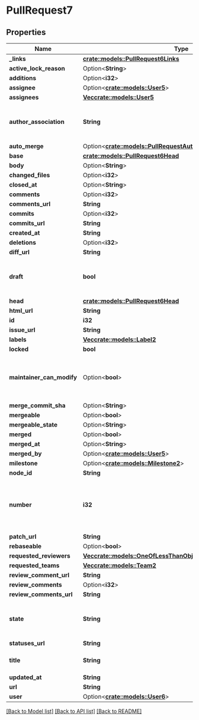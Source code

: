 # PullRequest7

## Properties

Name | Type | Description | Notes
------------ | ------------- | ------------- | -------------
**_links** | [**crate::models::PullRequest6Links**](Pull_Request_6__links.md) |  | 
**active_lock_reason** | Option<**String**> |  | 
**additions** | Option<**i32**> |  | [optional]
**assignee** | Option<[**crate::models::User5**](User_5.md)> |  | 
**assignees** | [**Vec<crate::models::User5>**](User_5.md) |  | 
**author_association** | **String** | How the author is associated with the repository. | 
**auto_merge** | Option<[**crate::models::PullRequestAutoMerge1**](PullRequestAutoMerge_1.md)> |  | 
**base** | [**crate::models::PullRequest6Head**](Pull_Request_6_head.md) |  | 
**body** | Option<**String**> |  | 
**changed_files** | Option<**i32**> |  | [optional]
**closed_at** | Option<**String**> |  | 
**comments** | Option<**i32**> |  | [optional]
**comments_url** | **String** |  | 
**commits** | Option<**i32**> |  | [optional]
**commits_url** | **String** |  | 
**created_at** | **String** |  | 
**deletions** | Option<**i32**> |  | [optional]
**diff_url** | **String** |  | 
**draft** | **bool** | Indicates whether or not the pull request is a draft. | 
**head** | [**crate::models::PullRequest6Head**](Pull_Request_6_head.md) |  | 
**html_url** | **String** |  | 
**id** | **i32** |  | 
**issue_url** | **String** |  | 
**labels** | [**Vec<crate::models::Label2>**](Label_2.md) |  | 
**locked** | **bool** |  | 
**maintainer_can_modify** | Option<**bool**> | Indicates whether maintainers can modify the pull request. | [optional]
**merge_commit_sha** | Option<**String**> |  | 
**mergeable** | Option<**bool**> |  | [optional]
**mergeable_state** | Option<**String**> |  | [optional]
**merged** | Option<**bool**> |  | [optional]
**merged_at** | Option<**String**> |  | 
**merged_by** | Option<[**crate::models::User5**](User_5.md)> |  | [optional]
**milestone** | Option<[**crate::models::Milestone2**](Milestone_2.md)> |  | 
**node_id** | **String** |  | 
**number** | **i32** | Number uniquely identifying the pull request within its repository. | 
**patch_url** | **String** |  | 
**rebaseable** | Option<**bool**> |  | [optional]
**requested_reviewers** | [**Vec<crate::models::OneOfLessThanObjectCommaObjectGreaterThan>**](oneOf<object,object>.md) |  | 
**requested_teams** | [**Vec<crate::models::Team2>**](Team_2.md) |  | 
**review_comment_url** | **String** |  | 
**review_comments** | Option<**i32**> |  | [optional]
**review_comments_url** | **String** |  | 
**state** | **String** | State of this Pull Request. Either `open` or `closed`. | 
**statuses_url** | **String** |  | 
**title** | **String** | The title of the pull request. | 
**updated_at** | **String** |  | 
**url** | **String** |  | 
**user** | Option<[**crate::models::User6**](User_6.md)> |  | 

[[Back to Model list]](../README.md#documentation-for-models) [[Back to API list]](../README.md#documentation-for-api-endpoints) [[Back to README]](../README.md)


